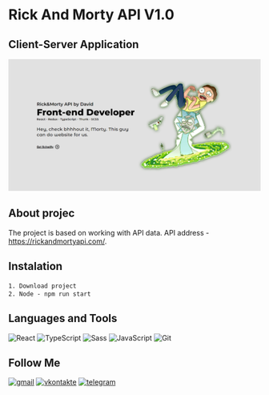 # Rick And Morty API V1.0
## Client-Server Application

[![Header](https://github.com/DavidShariev/Rick-MortyAPI/blob/master/src/images/Screenshot_9.png?raw=true)](https://github.com/DavidShariev/)

## About projec
The project is based on working with API data. API address - https://rickandmortyapi.com/. 

## Instalation
    1. Download project
    2. Node - npm run start

## Languages and Tools
![React](https://img.shields.io/badge/-React-000?style=for-the-badge&logo=React)
![TypeScript](https://img.shields.io/badge/-TypeScript-000?style=for-the-badge&logo=TypeScript)
![Sass](https://img.shields.io/badge/-Sass-000?style=for-the-badge&logo=Sass)
![JavaScript](https://img.shields.io/badge/-JavaScript-000?style=for-the-badge&logo=Javascript)
![Git](https://img.shields.io/badge/-Git-000?style=for-the-badge&logo=GiT)



## Follow Me
[![gmail](https://img.shields.io/badge/-gmail-000?style=for-the-badge&logo=gmail)](https://mail.google.com/mail/david.shariev.08@gmail.com)
[![vkontakte](https://img.shields.io/badge/-vk.com-000?style=for-the-badge&logo=vk)](https://vk.com/veirash02)
[![telegram](https://img.shields.io/badge/-telegram-000?style=for-the-badge&logo=telegram)](https://t.me/artrubec)

